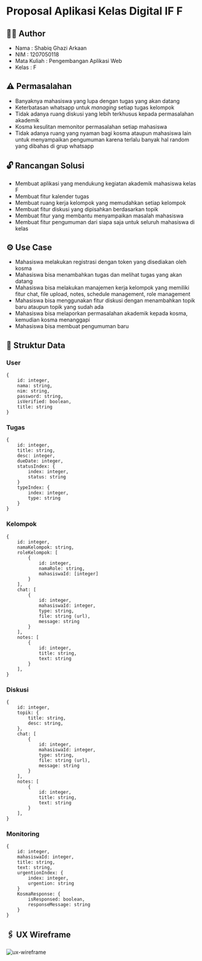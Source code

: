 # Proposal Aplikasi Kelas Digital IF F

## :office_worker: Author
- Nama : Shabiq Ghazi Arkaan
- NIM : 1207050118
- Mata Kuliah : Pengembangan Aplikasi Web
- Kelas : F

## :warning: Permasalahan
- Banyaknya mahasiswa yang lupa dengan tugas yang akan datang
- Keterbatasan whatsapp untuk <i>managing</i> setiap tugas kelompok
- Tidak adanya ruang diskusi yang lebih terkhusus kepada permasalahan akademik
- Kosma kesulitan memonitor permasalahan setiap mahasiswa
- Tidak adanya ruang yang nyaman bagi kosma ataupun mahasiswa lain untuk menyampaikan pengumuman karena terlalu banyak hal random yang dibahas di grup whatsapp

## :unlock: Rancangan Solusi
- Membuat aplikasi yang mendukung kegiatan akademik mahasiswa kelas F
- Membuat fitur kalender tugas
- Membuat ruang kerja kelompok yang memudahkan setiap kelompok
- Membuat fitur diskusi yang dipisahkan berdasarkan topik
- Membuat fitur yang membantu menyampaikan masalah mahasiswa
- Membuat fitur pengumuman dari siapa saja untuk seluruh mahasiswa di kelas

## :gear: Use Case
- Mahasiswa melakukan registrasi dengan token yang disediakan oleh kosma
- Mahasiswa bisa menambahkan tugas dan melihat tugas yang akan datang
- Mahasiswa bisa melakukan manajemen kerja kelompok yang memiliki fitur chat, file upload, notes, schedule management, role management
- Mahasiswa bisa menggunakan fitur diskusi dengan menambahkan topik baru ataupun topik yang sudah ada
- Mahasiswa bisa melaporkan permasalahan akademik kepada kosma, kemudian kosma menanggapi
- Mahasiswa bisa membuat pengumuman baru

## :file_folder: Struktur Data
###  User
	{
		id: integer,
		nama: string,
		nim: string,
		password: string,
		isVerified: boolean,
		title: string
	}

### Tugas
	{
		id: integer,
		title: string,
		desc: integer,
		dueDate: integer,
		statusIndex: {
			index: integer,
			status: string
		}
		typeIndex: {
			index: integer,
			type: string
		}
	}
###  Kelompok
	{
		id: integer,
		namaKelompok: string,
		roleKelompok: [
			{
				id: integer,
				namaRole: string,
				mahasiswaId: [integer]
			}
		],
		chat: [
			{
				id: integer,
				mahasiswaId: integer,
				type: string,
				file: string (url),
				message: string
			}
		],
		notes: [
			{
				id: integer,
				title: string,
				text: string
			}
		],
	}
### Diskusi
	{
		id: integer,
		topik: {
			title: string,
			desc: string,
		},
		chat: [
			{
				id: integer,
				mahasiswaId: integer,
				type: string,
				file: string (url),
				message: string
			}
		],
		notes: [
			{
				id: integer,
				title: string,
				text: string
			}
		],
	}
### Monitoring
	{
		id: integer,
		mahasiswaId: integer,
		title: string,
		text: string,
		urgentionIndex: {
			index: integer,
			urgention: string
		}
		KosmaResponse: {
			isResponsed: boolean,
			responseMessage: string
		}
	}
## :paperclips: UX Wireframe
![ux-wireframe](https://user-images.githubusercontent.com/76445601/189538093-e71cdee2-b3d6-4834-9c89-d72489e633ad.jpeg)
